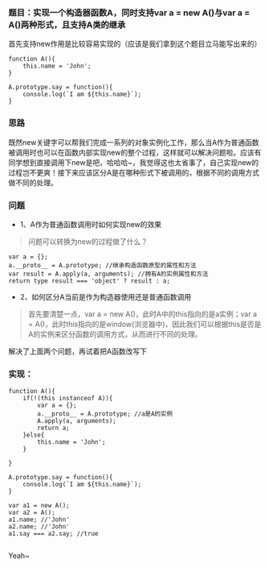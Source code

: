  ### 题目：实现一个构造器函数A，同时支持var a = new A()与var a = A()两种形式，且支持A类的继承

首先支持new作用是比较容易实现的（应该是我们拿到这个题目立马能写出来的）
```$xslt
function A(){
    this.name = 'John';
}

A.prototype.say = function(){
    console.log(`I am ${this.name}`);
}
``` 
### 思路 

既然new关键字可以帮我们完成一系列的对象实例化工作，那么当A作为普通函数被调用时也可以在函数内部实现new的整个过程，这样就可以解决问题啦。应该有同学想到直接调用下new是吧，哈哈哈~，我觉得这也太省事了，自己实现new的过程岂不更爽！接下来应该区分A是在哪种形式下被调用的，根据不同的调用方式做不同的处理。

### 问题

- 1、A作为普通函数调用时如何实现new的效果

 > 问题可以转换为new的过程做了什么？
```$xslt
var a = {};
a.__proto__ = A.prototype; //继承构造函数原型的属性和方法
var result = A.apply(a, arguments); //拥有A的实例属性和方法
return type result === 'object' ? result : a;
```

- 2、如何区分A当前是作为构造器使用还是普通函数调用

 > 首先要清楚一点，var a = new A()，此时A中的this指向的是a实例；var a = A()，此时this指向的是window(浏览器中)，因此我们可以根据this是否是A的实例来区分函数的调用方式，从而进行不同的处理。

 
解决了上面两个问题，再试着把A函数改写下


### 实现：
```
function A(){
    if(!(this instanceof A)){
        var a = {};
        a.__proto__ = A.prototype; //a是A的实例
        A.apply(a, arguments);
        return a;
    }else{
        this.name = 'John';
    }
    
}

A.prototype.say = function(){
    console.log(`I am ${this.name}`);
}

var a1 = new A();
var a2 = A();
a1.name; //'John'
a2.name; //'John'
a1.say === a2.say; //true
	
```
Yeah~